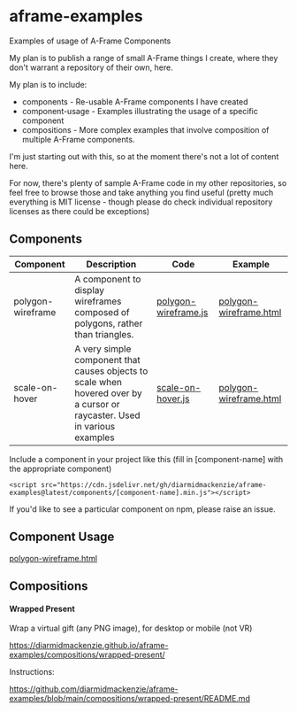 # aframe-examples
 Examples of usage of A-Frame Components



My plan is to publish a range of small A-Frame things I create, where they don't warrant a repository of their own, here.

My plan is to include:

- components - Re-usable A-Frame components I have created
- component-usage - Examples illustrating the usage of a specific component
- compositions - More complex examples that involve composition of multiple A-Frame components.

I'm just starting out with this, so at the moment there's not a lot of content here.

For now, there's plenty of sample A-Frame code in my other repositories, so feel free to browse those and take anything you find useful (pretty much everything is MIT license - though please do check individual repository licenses as there could be exceptions)



## Components

| **Component**     | Description                                                  | Code                                                         | Example                                                      |
| ----------------- | ------------------------------------------------------------ | ------------------------------------------------------------ | ------------------------------------------------------------ |
| polygon-wireframe | A component to display wireframes composed of polygons, rather than triangles. | [polygon-wireframe.js](https://github.com/diarmidmackenzie/aframe-examples/blob/main/components/polygon-wireframe.js) | [polygon-wireframe.html](https://diarmidmackenzie.github.io/aframe-examples/component-usage/polygon-wireframe.html) |
| scale-on-hover    | A very simple component that causes objects to scale when hovered over by a cursor or raycaster.  Used in various examples | [scale-on-hover.js](https://github.com/diarmidmackenzie/aframe-examples/blob/main/components/scale-on-hover.js) | [polygon-wireframe.html](https://diarmidmackenzie.github.io/aframe-examples/component-usage/polygon-wireframe.html) |

Include a component in your project like this (fill in [component-name] with the appropriate component)

```
<script src="https://cdn.jsdelivr.net/gh/diarmidmackenzie/aframe-examples@latest/components/[component-name].min.js"></script>
```



If you'd like to see a particular component on npm, please raise an issue.



## Component Usage

[polygon-wireframe.html](https://diarmidmackenzie.github.io/aframe-examples/component-usage/polygon-wireframe.html)



## Compositions

#### Wrapped Present

Wrap a virtual gift (any PNG image), for desktop or mobile (not VR)

https://diarmidmackenzie.github.io/aframe-examples/compositions/wrapped-present/

Instructions:

https://github.com/diarmidmackenzie/aframe-examples/blob/main/compositions/wrapped-present/README.md

